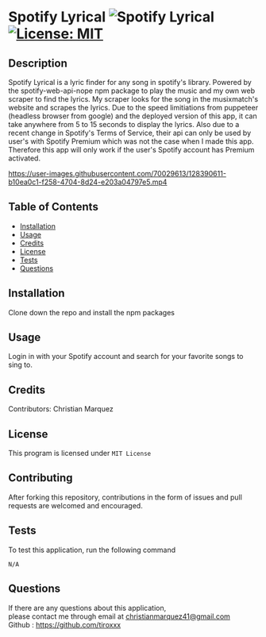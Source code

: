 # Spotify Lyrical ![Spotify Lyrical](https://img.shields.io/github/languages/top/tiroxxx/spotify-clone) [![License: MIT](https://img.shields.io/badge/License-MIT-yellow.svg)](https://opensource.org/licenses/MIT)
  ## Description 
  Spotify Lyrical is a lyric finder for any song in spotify's library. Powered by the spotify-web-api-nope npm package to play the music and my own web scraper to find the lyrics. My scraper looks for the song in the musixmatch's website and scrapes the lyrics. Due to the speed limitiations from puppeteer (headless browser from google)  and the deployed version of this app, it can take anywhere from 5 to 15 seconds to display the lyrics. Also due to a recent change in Spotify's Terms of Service, their api can only be used by user's with Spotify Premium which was not the case when I made this app. Therefore this app will only work if the user's Spotify account has Premium activated.

https://user-images.githubusercontent.com/70029613/128390611-b10ea0c1-f258-4704-8d24-e203a04797e5.mp4
  
  ## Table of Contents
  
  * [Installation](#installation)
  * [Usage](#usage)
  * [Credits](#credits)
  * [License](#license)
  * [Tests](#tests)
  * [Questions](#questions)
  
  ## Installation
  Clone down the repo and install the npm packages
  
  ## Usage
  Login in with your Spotify account and search for your favorite songs to sing to.

  ## Credits
  Contributors: Christian Marquez
  
  ## License
  This program is licensed under <code>MIT License</code>
  
  ## Contributing
  After forking this repository, contributions in the form of issues and pull requests are welcomed and encouraged.

  ## Tests
  To test this application, run the following command
  <pre><code>N/A</code></pre>

  ## Questions
  If there are any questions about this application, <br>
  please contact me through email at christianmarquez41@gmail.com  <br>
  Github : https://github.com/tiroxxx
  
